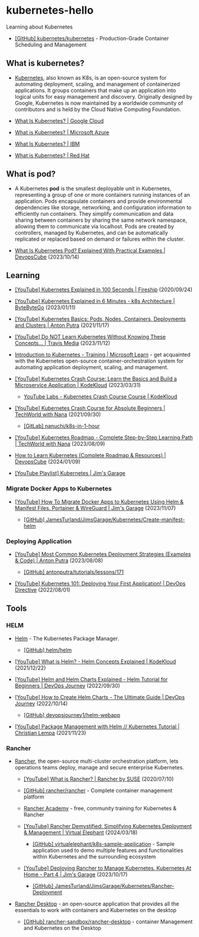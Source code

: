 # kubernetes-hello

Learning about Kubernetes

- [[GitHub] kubernetes/kubernetes](https://github.com/kubernetes/kubernetes) - Production-Grade Container Scheduling and Management

## What is kubernetes?

- [Kubernetes](https://kubernetes.io/), also known as K8s, is an open-source system for automating deployment, scaling, and management of containerized applications. It groups containers that make up an application into logical units for easy management and discovery. Originally designed by Google, Kubernetes is now maintained by a worldwide community of contributors and is held by the Cloud Native Computing Foundation.

- [What Is Kubernetes? | Google Cloud](https://cloud.google.com/learn/what-is-kubernetes)

- [What is Kubernetes? | Microsoft Azure](https://azure.microsoft.com/en-us/resources/cloud-computing-dictionary/what-is-kubernetes/)

- [What Is Kubernetes? | IBM](https://www.ibm.com/topics/kubernetes)

- [What is Kubernetes? | Red Hat](https://www.redhat.com/en/topics/containers/what-is-kubernetes)

## What is pod?

- A Kubernetes **pod** is the smallest deployable unit in Kubernetes, representing a group of one or more containers running instances of an application. Pods encapsulate containers and provide environmental dependencies like storage, networking, and configuration information to efficiently run containers. They simplify communication and data sharing between containers by sharing the same network namespace, allowing them to communicate via localhost. Pods are created by controllers, managed by Kubernetes, and can be automatically replicated or replaced based on demand or failures within the cluster.

- [What Is Kubernetes Pod? Explained With Practical Examples | DevopsCube](https://devopscube.com/kubernetes-pod/) (2023/10/14)

## Learning

- [[YouTube] Kubernetes Explained in 100 Seconds | Fireship](https://www.youtube.com/watch?v=PziYflu8cB8) (2020/09/24)

- [[YouTube] Kubernetes Explained in 6 Minutes - k8s Architecture | ByteByteGo](https://www.youtube.com/watch?v=TlHvYWVUZyc) (2023/01/11)

- [[YouTube] Kubernetes Basics: Pods, Nodes, Containers, Deployments and Clusters | Anton Putra](https://www.youtube.com/watch?v=B_X4l4HSgtc) (2021/11/17)

- [[YouTube] Do NOT Learn Kubernetes Without Knowing These Concepts... | Travis Media](https://www.youtube.com/watch?v=wXuSqFJVNQA) (2023/11/12)

- [Introduction to Kubernetes - Training | Microsoft Learn](https://learn.microsoft.com/en-us/training/modules/intro-to-kubernetes/) - get acquainted with the Kubernetes open-source container-orchestration system for automating application deployment, scaling, and management.

- [[YouTube] Kubernetes Crash Course: Learn the Basics and Build a Microservice Application | KodeKloud](https://www.youtube.com/watch?v=XuSQU5Grv1g) (2023/03/31)

  - [YouTube Labs - Kubernetes Crash Course Course | KodeKloud](https://beta.kodekloud.com/courses/youtube-labs-kubernetes-crash-course)

- [[YouTube] Kubernetes Crash Course for Absolute Beginners | TechWorld with Nana](https://www.youtube.com/watch?v=s_o8dwzRlu4) (2021/09/30)

  - [[GitLab] nanuchi/k8s-in-1-hour](https://gitlab.com/nanuchi/k8s-in-1-hour)

- [[YouTube] Kubernetes Roadmap - Complete Step-by-Step Learning Path | TechWorld with Nana](https://www.youtube.com/watch?v=S8eX0MxfnB4) (2023/08/09)

- [How to Learn Kubernetes (Complete Roadmap & Resources) | DevopsCube](https://devopscube.com/learn-kubernetes-complete-roadmap/) (2024/01/09)

- [[YouTube Playlist] Kubernetes | Jim's Garage](https://www.youtube.com/playlist?list=PLXHMZDvOn5sVXjb88kYXSI7UMx4rhQwOj)

### Migrate Docker Apps to Kubernetes

- [[YouTube] How To Migrate Docker Apps to Kubernetes Using Helm & Manifest Files. Portainer & WireGuard | Jim's Garage](https://www.youtube.com/watch?v=cm51M5uTBhE) (2023/11/07)

  - [[GitHub] JamesTurland/JimsGarage/Kubernetes/Create-manifest-helm](https://github.com/JamesTurland/JimsGarage/tree/main/Kubernetes/Create-manifest-helm)

### Deploying Application

- [[YouTube] Most Common Kubernetes Deployment Strategies (Examples & Code) | Anton Putra](https://www.youtube.com/watch?v=lxc4EXZOOvE) (2023/08/08)

  - [[GitHub] antonputra/tutorials/lessons/171](https://github.com/antonputra/tutorials/tree/main/lessons/171)

- [[YouTube] Kubernetes 101: Deploying Your First Application! | DevOps Directive](https://www.youtube.com/watch?v=XltFOyGanYE) (2022/08/01)

## Tools

### HELM

- [Helm](https://helm.sh/) - The Kubernetes Package Manager.

  - [[GitHub] helm/helm](https://github.com/helm/helm)

- [[YouTube] What is Helm? - Helm Concepts Explained | KodeKloud](https://www.youtube.com/watch?v=kJscDZfHXrQ) (2021/12/22)

- [[YouTube] Helm and Helm Charts Explained - Helm Tutorial for Beginners | DevOps Journey](https://www.youtube.com/watch?v=w51lDVuRWuk) (2022/09/30)

- [[YouTube] How to Create Helm Charts - The Ultimate Guide | DevOps Journey](https://www.youtube.com/watch?v=jUYNS90nq8U) (2022/10/14)

  - [[GitHub] devopsjourney1/helm-webapp](https://github.com/devopsjourney1/helm-webapp)

- [[YouTube] Package Management with Helm // Kubernetes Tutorial | Christian Lempa](https://www.youtube.com/watch?v=zka4lJbA-y4) (2021/11/23)

### Rancher

- [Rancher](https://www.rancher.com/), the open-source multi-cluster orchestration platform, lets operations teams deploy, manage and secure enterprise Kubernetes.

  - [[YouTube] What is Rancher? | Rancher by SUSE](https://www.youtube.com/watch?v=nRVBNkcr4eM) (2020/07/10)

  - [[GitHub] rancher/rancher](https://github.com/rancher/rancher) - Complete container management platform

  - [Rancher Academy](https://www.rancher.academy/) - free, community training for Kubernetes & Rancher

  - [[YouTube] Rancher Demystified: Simplifying Kubernetes Deployment & Management | Virtual Elephant](https://www.youtube.com/watch?v=DTtaAHBJhXg) (2024/03/18)

    - [[GitHub] virtualelephant/k8s-sample-application](https://github.com/virtualelephant/k8s-sample-application) - Sample application used to demo multiple features and functionalities within Kubernetes and the surrounding ecosystem

  - [[YouTube] Deploying Rancher to Manage Kubernetes. Kubernetes At Home - Part 4 | Jim's Garage](https://www.youtube.com/watch?v=hT2_O2Yd_wE) (2023/10/17)

    - [[GitHub] JamesTurland/JimsGarage/Kubernetes/Rancher-Deployment](https://github.com/JamesTurland/JimsGarage/tree/main/Kubernetes/Rancher-Deployment)

- [Rancher Desktop](https://rancherdesktop.io/) - an open-source application that provides all the essentials to work with containers and Kubernetes on the desktop

  - [[GitHub] rancher-sandbox/rancher-desktop](https://github.com/rancher-sandbox/rancher-desktop) - container Management and Kubernetes on the Desktop
